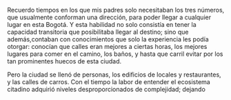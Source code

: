 Recuerdo tiempos en los que mis padres solo necesitaban los tres números, que usualmente conforman una dirección, para poder llegar a cualquier lugar en esta Bogotá. Y esta habilidad no solo consistía en tener la capacidad transitoria que posibilitaba llegar al destino; sino que además,contaban con conocimientos que solo la experiencia les podía otorgar: conocían que calles eran mejores a ciertas horas, los mejores lugares para comer en el camino, los baños, y hasta que carril evitar por los tan prominentes huecos de esta ciudad.

Pero la ciudad se llenó de personas, los edificios de locales y restaurantes, y las calles de carros. Con el tiempo la labor de entender el ecosistema citadino adquirió niveles desproporcionados de complejidad; dejando 